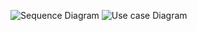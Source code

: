 ![Sequence Diagram](https://www.planttext.com/api/plantuml/png/N551JiGm3Bpx5TRU-K0FQ14B9n0hAhXxKzD6f4bn7D2-ZGDFuWiaMzHjDeSeenbxnixlzyysAeccqK5yjnubH0QrwXXR_aZi3UFEKYyq0f3H8FWIMM3AHTROYRpYvY7qkNHFFM-G8fvWhRX9Eh3FcDG6drlBfpMpkb2rU4TnE0IIxiGl2A0uuzNrRD3WqyGUpzumFpDVMZROfiDe5M-5ks9DBa8Xpe9N5ljsh0Ja52-p9cCuHi1yvlhSO0dLu3DtLjWeQbXbBUe55SkIlSchZ9EZuqh8BlAbvJrPbuHho_-Xso5yuPr8_eZ77AlCNMJBxBNFQZliEzZcgtmr_0400F__0m00)
![Use case Diagram](https://www.planttext.com/api/plantuml/png/N5112i903Bpd5Q5t3xOzYrel7aH1-e2m6qgntPLiLl5j7doINx2MBKKl2PEPP8QydwzrK1ADVGVXqZeK7nYqrOwn3emL3MNNKYFK0v1HBrZ5eBvdIN1Z-zO1nC3cAywsukz3FuctqMZ8a0BMrN8Md3eoZ4UnB8dCP_90ZXh6lRkn6wu_agAO5VNLagPzF2jfd3nAW2aRBXQhqVLlaCCODw7Y1vMmPcU_d_W0003__mC0)
